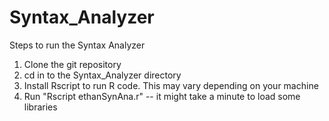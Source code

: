 # Syntax_Analyzer

Steps to run the Syntax Analyzer

1. Clone the git repository
2. cd in to the Syntax_Analyzer directory
3. Install Rscript to run R code.  This may vary depending on your machine
4. Run "Rscript ethanSynAna.r" -- it might take a minute to load some libraries
